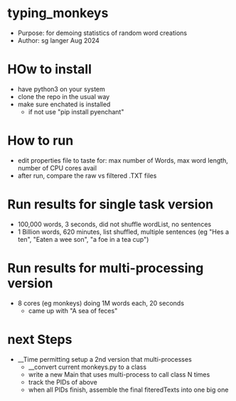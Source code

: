 # typing_monkeys
* Purpose: for demoing statistics of random word creations
* Author: sg langer Aug 2024

# HOw to install
* have python3 on your system
* clone the repo in the usual way
* make sure enchated is installed
	* if not use "pip install pyenchant"
	
	
# How to run
* edit properties file  to taste for: max number of Words, max word length, number of CPU cores avail
* after run, compare the raw vs filtered .TXT files

# Run results for single task version
* 100,000 words, 3 seconds, did not shuffle wordList, no sentences
* 1 Billion words, 620 minutes, list shuffled, multiple sentences (eg "Hes  a ten", "Eaten a wee son", "a foe in a tea cup")

# Run results for multi-processing version
* 8 cores (eg monkeys) doing 1M words each, 20 seconds
	* came up with "A sea of feces"

# next Steps
* __Time permitting setup a 2nd version that multi-processes
	* __convert current monkeys.py to a class
	* write a new Main that uses multi-process to call class N times
	* track the PIDs of above
	* when all PIDs finish, assemble the final fiteredTexts into one big one

